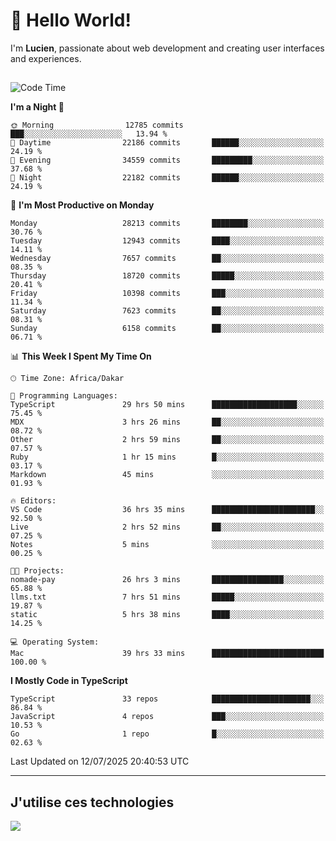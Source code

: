 # 👋 Hello World!

I'm **Lucien**, passionate about web development and creating user interfaces and experiences.

##

<!--START_SECTION:waka-->
![Code Time](http://img.shields.io/badge/Code%20Time-3%2C376%20hrs%203%20mins-blue)

**I'm a Night 🦉** 

```text
🌞 Morning                12785 commits       ███░░░░░░░░░░░░░░░░░░░░░░   13.94 % 
🌆 Daytime                22186 commits       ██████░░░░░░░░░░░░░░░░░░░   24.19 % 
🌃 Evening                34559 commits       █████████░░░░░░░░░░░░░░░░   37.68 % 
🌙 Night                  22182 commits       ██████░░░░░░░░░░░░░░░░░░░   24.19 % 
```
📅 **I'm Most Productive on Monday** 

```text
Monday                   28213 commits       ████████░░░░░░░░░░░░░░░░░   30.76 % 
Tuesday                  12943 commits       ████░░░░░░░░░░░░░░░░░░░░░   14.11 % 
Wednesday                7657 commits        ██░░░░░░░░░░░░░░░░░░░░░░░   08.35 % 
Thursday                 18720 commits       █████░░░░░░░░░░░░░░░░░░░░   20.41 % 
Friday                   10398 commits       ███░░░░░░░░░░░░░░░░░░░░░░   11.34 % 
Saturday                 7623 commits        ██░░░░░░░░░░░░░░░░░░░░░░░   08.31 % 
Sunday                   6158 commits        ██░░░░░░░░░░░░░░░░░░░░░░░   06.71 % 
```


📊 **This Week I Spent My Time On** 

```text
🕑︎ Time Zone: Africa/Dakar

💬 Programming Languages: 
TypeScript               29 hrs 50 mins      ███████████████████░░░░░░   75.45 % 
MDX                      3 hrs 26 mins       ██░░░░░░░░░░░░░░░░░░░░░░░   08.72 % 
Other                    2 hrs 59 mins       ██░░░░░░░░░░░░░░░░░░░░░░░   07.57 % 
Ruby                     1 hr 15 mins        █░░░░░░░░░░░░░░░░░░░░░░░░   03.17 % 
Markdown                 45 mins             ░░░░░░░░░░░░░░░░░░░░░░░░░   01.93 % 

🔥 Editors: 
VS Code                  36 hrs 35 mins      ███████████████████████░░   92.50 % 
Live                     2 hrs 52 mins       ██░░░░░░░░░░░░░░░░░░░░░░░   07.25 % 
Notes                    5 mins              ░░░░░░░░░░░░░░░░░░░░░░░░░   00.25 % 

🐱‍💻 Projects: 
nomade-pay               26 hrs 3 mins       ████████████████░░░░░░░░░   65.88 % 
llms.txt                 7 hrs 51 mins       █████░░░░░░░░░░░░░░░░░░░░   19.87 % 
static                   5 hrs 38 mins       ████░░░░░░░░░░░░░░░░░░░░░   14.25 % 

💻 Operating System: 
Mac                      39 hrs 33 mins      █████████████████████████   100.00 % 
```

**I Mostly Code in TypeScript** 

```text
TypeScript               33 repos            ██████████████████████░░░   86.84 % 
JavaScript               4 repos             ███░░░░░░░░░░░░░░░░░░░░░░   10.53 % 
Go                       1 repo              █░░░░░░░░░░░░░░░░░░░░░░░░   02.63 % 
```




 Last Updated on 12/07/2025 20:40:53 UTC
<!--END_SECTION:waka-->
---

## J'utilise ces technologies

<p align="left">
  <a href="https://skillicons.dev">
    <img src="https://skillicons.dev/icons?i=ts,js,go,ruby,css,scss,tailwind,react,vite,nextjs,docker,figma,ableton" />
  </a>
</p>

